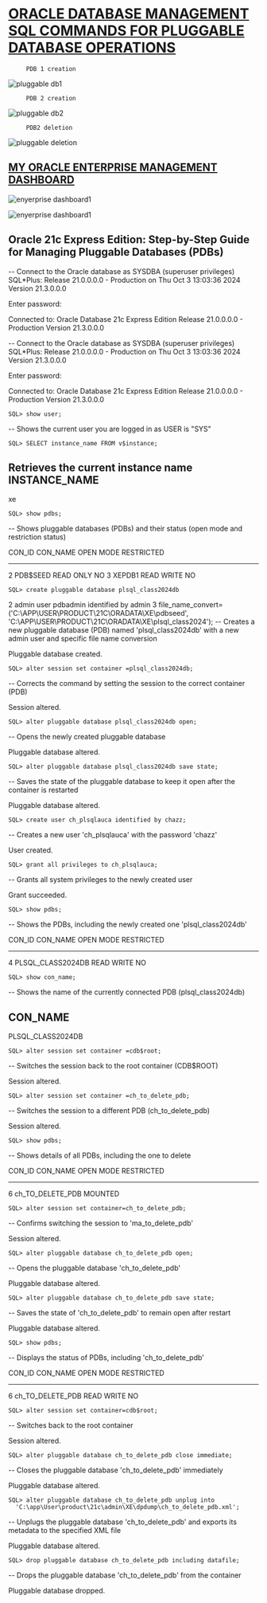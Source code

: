 # [ORACLE DATABASE MANAGEMENT SQL COMMANDS FOR PLUGGABLE DATABASE OPERATIONS](https://example.com)


         PDB 1 creation
![pluggable db1](https://github.com/user-attachments/assets/b1666a31-5186-48f8-bd44-485811fffb2f)
       
         PDB 2 creation
![pluggable db2](https://github.com/user-attachments/assets/d7c6477c-503f-41cb-aff4-6561552bfabf)

         PDB2 deletion
![pluggable deletion](https://github.com/user-attachments/assets/d6d8da29-cab6-42e4-bd67-15659e828a23)

## [MY ORACLE ENTERPRISE MANAGEMENT DASHBOARD](https://example.com)
![enyerprise dashboard1](https://github.com/user-attachments/assets/9a458633-4b8b-44f3-9aeb-f243513ed8f0)       
       
![enyerprise dashboard1](https://github.com/user-attachments/assets/bec7ef50-f84b-48c9-b50d-ffb9082f52b3)


## **Oracle 21c Express Edition: Step-by-Step Guide for Managing Pluggable Databases (PDBs)**



-- Connect to the Oracle database as SYSDBA (superuser privileges)
SQL*Plus: Release 21.0.0.0.0 - Production on Thu Oct 3 13:03:36 2024
Version 21.3.0.0.0

Enter password:

Connected to:
Oracle Database 21c Express Edition Release 21.0.0.0.0 - Production
Version 21.3.0.0.0

-- Connect to the Oracle database as SYSDBA (superuser privileges)
SQL*Plus: Release 21.0.0.0.0 - Production on Thu Oct 3 13:03:36 2024
Version 21.3.0.0.0

Enter password:

Connected to:
Oracle Database 21c Express Edition Release 21.0.0.0.0 - Production
Version 21.3.0.0.0

    SQL> show user;
-- Shows the current user you are logged in as
USER is "SYS"

    SQL> SELECT instance_name FROM v$instance;
 Retrieves the current instance name
 INSTANCE_NAME
----------------
xe



    SQL> show pdbs;
-- Shows pluggable databases (PDBs) and their status (open mode and restriction status)

CON_ID CON_NAME                       OPEN MODE  RESTRICTED
---------- ------------------------------ ---------- ----------
 2 PDB$SEED                       READ ONLY  NO
 3 XEPDB1                         READ WRITE NO

    SQL> create pluggable database plsql_class2024db
  2  admin user pdbadmin identified by admin
  3  file_name_convert=('C:\APP\USER\PRODUCT\21C\ORADATA\XE\pdbseed',
                        'C:\APP\USER\PRODUCT\21C\ORADATA\XE\plsql_class2024');
-- Creates a new pluggable database (PDB) named 'plsql_class2024db' with a new admin user and specific file name conversion

Pluggable database created.

 
    SQL> alter session set container =plsql_class2024db;
-- Corrects the command by setting the session to the correct container (PDB)

Session altered.

    SQL> alter pluggable database plsql_class2024db open;
-- Opens the newly created pluggable database

Pluggable database altered.

    SQL> alter pluggable database plsql_class2024db save state;
-- Saves the state of the pluggable database to keep it open after the container is restarted

Pluggable database altered.

    SQL> create user ch_plsqlauca identified by chazz;
-- Creates a new user 'ch_plsqlauca' with the password 'chazz'

User created.

    SQL> grant all privileges to ch_plsqlauca;
-- Grants all system privileges to the newly created user

Grant succeeded.

    SQL> show pdbs;
-- Shows the PDBs, including the newly created one 'plsql_class2024db'

CON_ID CON_NAME                       OPEN MODE  RESTRICTED
---------- ------------------------------ ---------- ----------
   4 PLSQL_CLASS2024DB              READ WRITE NO

    SQL> show con_name;
-- Shows the name of the currently connected PDB (plsql_class2024db)

CON_NAME
------------------------------
PLSQL_CLASS2024DB

    SQL> alter session set container =cdb$root;
-- Switches the session back to the root container (CDB$ROOT)

Session altered.

    SQL> alter session set container =ch_to_delete_pdb;
-- Switches the session to a different PDB (ch_to_delete_pdb)

Session altered.

    SQL> show pdbs;
-- Shows details of all PDBs, including the one to delete

CON_ID CON_NAME                       OPEN MODE  RESTRICTED
---------- ------------------------------ ---------- ----------
   6 ch_TO_DELETE_PDB               MOUNTED

    SQL> alter session set container=ch_to_delete_pdb;
-- Confirms switching the session to 'ma_to_delete_pdb'

Session altered.

    SQL> alter pluggable database ch_to_delete_pdb open;
-- Opens the pluggable database 'ch_to_delete_pdb'

Pluggable database altered.

    SQL> alter pluggable database ch_to_delete_pdb save state;
-- Saves the state of 'ch_to_delete_pdb' to remain open after restart

Pluggable database altered.

    SQL> show pdbs;
-- Displays the status of PDBs, including 'ch_to_delete_pdb'

 CON_ID CON_NAME                       OPEN MODE  RESTRICTED
---------- ------------------------------ ---------- ----------
 6 ch_TO_DELETE_PDB               READ WRITE NO

    SQL> alter session set container=cdb$root;
-- Switches back to the root container

Session altered.

    SQL> alter pluggable database ch_to_delete_pdb close immediate;
-- Closes the pluggable database 'ch_to_delete_pdb' immediately

Pluggable database altered.

    SQL> alter pluggable database ch_to_delete_pdb unplug into 
      'C:\app\User\product\21c\admin\XE\dpdump\ch_to_delete_pdb.xml';
-- Unplugs the pluggable database 'ch_to_delete_pdb' and exports its metadata to the specified XML file

Pluggable database altered.

    SQL> drop pluggable database ch_to_delete_pdb including datafile;
-- Drops the pluggable database 'ch_to_delete_pdb' from the container

Pluggable database dropped.

